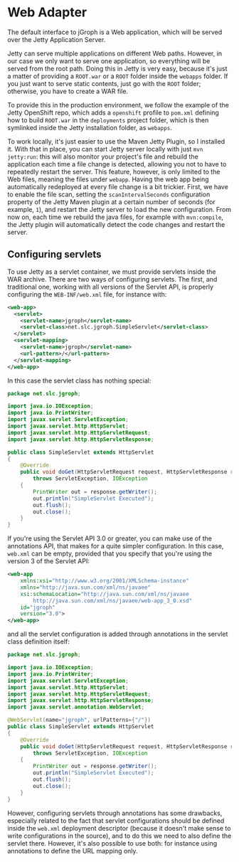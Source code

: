 # Web Adapter

The default interface to jGroph is a Web application, which will be served over the Jetty Application Server.

Jetty can serve multiple applications on different Web paths. However, in our case we only want to serve one
application, so everything will be served from the root path. Doing this in Jetty is very easy, because it's just a
matter of providing a `ROOT.war` or a `ROOT` folder inside the `webapps` folder. If you just want to serve static
contents, just go with the `ROOT` folder; otherwise, you have to create a WAR file.

To provide this in the production environment, we follow the example of the Jetty OpenShift repo, which adds a
`openshift` profile to `pom.xml` defining how to build `ROOT.war` in the `deployments` project folder, which is then
symlinked inside the Jetty installation folder, as `webapps`.

To work locally, it's just easier to use the Maven Jetty Plugin, so I installed it. With that in place, you can start 
Jetty server locally with just `mvn jetty:run`: this will also monitor your project's file and rebuild the application
each time a file change is detected, allowing you not to have to repeatedly restart the server. This feature, however,
is only limited to the Web files, meaning the files under `webapp`. Having the web app being automatically redeployed at
every file change is a bit trickier. First, we have to enable the file scan, setting the `scanIntervalSeconds`
configuration property of the Jetty Maven plugin at a certain number of seconds (for example, `1`), and restart the
Jetty server to load the new configuration. From now on, each time we rebuild the java files, for example with
`mvn:compile`, the Jetty plugin will automatically detect the code changes and restart the server.


## Configuring servlets

To use Jetty as a servlet container, we must provide servlets inside the WAR archive. There are two ways of configuring
servlets. The first, and traditional one, working with all versions of the Servlet API, is properly configuring the
`WEB-INF/web.xml` file, for instance with:
```xml
<web-app>
  <servlet>
    <servlet-name>jgroph</servlet-name>
    <servlet-class>net.slc.jgroph.SimpleServlet</servlet-class>
  </servlet>
  <servlet-mapping>
    <servlet-name>jgroph</servlet-name>
    <url-pattern>/</url-pattern>
  </servlet-mapping>
</web-app>
```

In this case the servlet class has nothing special:
```java
package net.slc.jgroph;

import java.io.IOException;
import java.io.PrintWriter;
import javax.servlet.ServletException;
import javax.servlet.http.HttpServlet;
import javax.servlet.http.HttpServletRequest;
import javax.servlet.http.HttpServletResponse;

public class SimpleServlet extends HttpServlet
{
    @Override
    public void doGet(HttpServletRequest request, HttpServletResponse response)
        throws ServletException, IOException
    {
        PrintWriter out = response.getWriter();
        out.println("SimpleServlet Executed");
        out.flush();
        out.close();
    }
}
```

If you're using the Servlet API 3.0 or greater, you can make use of the annotations API, that makes for a quite simpler
configuration. In this case, `web.xml` can be empty, provided that you specify that you're using the version 3 of the
Servlet API:
```xml
<web-app
    xmlns:xsi="http://www.w3.org/2001/XMLSchema-instance"
    xmlns="http://java.sun.com/xml/ns/javaee"
    xsi:schemaLocation="http://java.sun.com/xml/ns/javaee
        http://java.sun.com/xml/ns/javaee/web-app_3_0.xsd"
    id="jgroph"
    version="3.0">
</web-app>
```

and all the servlet configuration is added through annotations in the servlet class definition itself:
```java
package net.slc.jgroph;

import java.io.IOException;
import java.io.PrintWriter;
import javax.servlet.ServletException;
import javax.servlet.http.HttpServlet;
import javax.servlet.http.HttpServletRequest;
import javax.servlet.http.HttpServletResponse;
import javax.servlet.annotation.WebServlet;

@WebServlet(name="jgroph", urlPatterns={"/"})
public class SimpleServlet extends HttpServlet
{
    @Override
    public void doGet(HttpServletRequest request, HttpServletResponse response)
        throws ServletException, IOException
    {
        PrintWriter out = response.getWriter();
        out.println("SimpleServlet Executed");
        out.flush();
        out.close();
    }
}
```

However, configuring servlets through annotations has some drawbacks, especially related to the fact that servlet
configurations should be defined inside the `web.xml` deployment descriptor (because it doesn't make sense to write
configurations in the source), and to do this we need to also define the servlet there. However, it's also possible to
use both: for instance using annotations to define the URL mapping only.